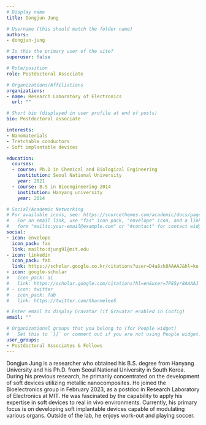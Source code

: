 ```yaml
---
# Display name
title: Dongjun Jung

# Username (this should match the folder name)
authors:
- dongjun-jung

# Is this the primary user of the site?
superuser: false

# Role/position
role: Postdoctoral Associate

# Organizations/Affiliations
organizations:
- name: Research Laboratory of Electronics
  url: ""

# Short bio (displayed in user profile at end of posts)
bio: Postdoctoral associate

interests:
- Nanomaterials
- Tretchable conductors
- Soft implantable devices

education:
  courses:
  - course: Ph.D in Chemical and Biological Engineering
    institution: Seoul National University
    year: 2021
  - course: B.S in Bioengineering 2014
    institution: Hanyang university
    year: 2014

# Social/Academic Networking
# For available icons, see: https://sourcethemes.com/academic/docs/page-builder/#icons
#   For an email link, use "fas" icon pack, "envelope" icon, and a link in the
#   form "mailto:your-email@example.com" or "#contact" for contact widget.
social:
- icon: envelope
  icon_pack: fas
  link: mailto:djung91@mit.edu
- icon: linkedin
  icon_pack: fab
  link: https://scholar.google.co.kr/citations?user=D4a8zk8AAAAJ&hl=ko
- icon: google-scholar
#   icon_pack: ai
#   link: https://scholar.google.com/citations?hl=en&user=7P85yr8AAAAJ
# - icon: twitter
#   icon_pack: fab
#   link: https://twitter.com/SharmeleeS

# Enter email to display Gravatar (if Gravatar enabled in Config)
email: ""

# Organizational groups that you belong to (for People widget)
#   Set this to `[]` or comment out if you are not using People widget.
user_groups:
- Postdoctoral Associates & Fellows
---
```


Dongjun Jung is a researcher who obtained his B.S. degree from Hanyang University and his Ph.D. from Seoul National University in South Korea. During his previous research, he primarily concentrated on the development of soft devices utilizing metallic nanocomposites. He joined the Bioelectronics group in February 2023, as a postdoc in Research Laboratory of Electronics at MIT. He was fascinated by the capability to apply his expertise in soft devices to real in vivo environments. Currently, his primary focus is on developing soft implantable devices capable of modulating various organs. Outside of the lab, he enjoys work-out and playing soccer.